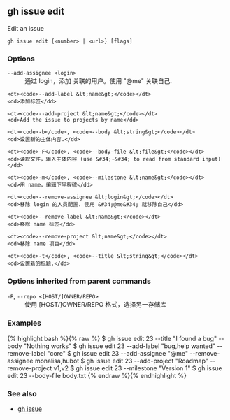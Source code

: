 

## gh issue edit

Edit an issue

```
gh issue edit {<number> | <url>} [flags]
```

### Options


<dl class="flags">
	<dt><code>--add-assignee &lt;login&gt;</code></dt>
	<dd>通过 login，添加 关联的用户。使用 &#34;@me&#34; 关联自己.</dd>

	<dt><code>--add-label &lt;name&gt;</code></dt>
	<dd>添加标签</dd>

	<dt><code>--add-project &lt;name&gt;</code></dt>
	<dd>Add the issue to projects by name</dd>

	<dt><code>-b</code>, <code>--body &lt;string&gt;</code></dt>
	<dd>设置新的主体内容.</dd>

	<dt><code>-F</code>, <code>--body-file &lt;file&gt;</code></dt>
	<dd>读取文件，输入主体内容 (use &#34;-&#34; to read from standard input)</dd>

	<dt><code>-m</code>, <code>--milestone &lt;name&gt;</code></dt>
	<dd>用 name，编辑下里程碑</dd>

	<dt><code>--remove-assignee &lt;login&gt;</code></dt>
	<dd>移除 login 的人员配置. 使用 &#34;@me&#34; 就移除自己</dd>

	<dt><code>--remove-label &lt;name&gt;</code></dt>
	<dd>移除 name 标签</dd>

	<dt><code>--remove-project &lt;name&gt;</code></dt>
	<dd>移除 name 项目</dd>

	<dt><code>-t</code>, <code>--title &lt;string&gt;</code></dt>
	<dd>设置新的标题.</dd>
</dl>


### Options inherited from parent commands


<dl class="flags">
	<dt><code>-R</code>, <code>--repo &lt;[HOST/]OWNER/REPO&gt;</code></dt>
	<dd>使用 [HOST/]OWNER/REPO 格式，选择另一存储库</dd>
</dl>


### Examples

{% highlight bash %}{% raw %}
$ gh issue edit 23 --title "I found a bug" --body "Nothing works"
$ gh issue edit 23 --add-label "bug,help wanted" --remove-label "core"
$ gh issue edit 23 --add-assignee "@me" --remove-assignee monalisa,hubot
$ gh issue edit 23 --add-project "Roadmap" --remove-project v1,v2
$ gh issue edit 23 --milestone "Version 1"
$ gh issue edit 23 --body-file body.txt
{% endraw %}{% endhighlight %}

### See also

* [gh issue](./gh_issue)
